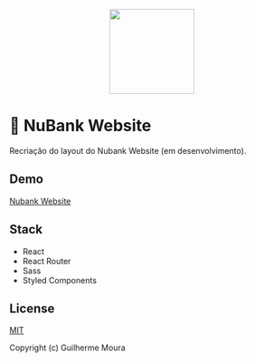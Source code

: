 <p align="center">
  <img
    style="object: contain; height: 150px"
    src="https://github.com/glhrmoura/nubank-website/raw/master/src/assets/images/logo.png"
  >
</p>

# :bank: NuBank Website

Recriação do layout do Nubank Website (em desenvolvimento).

## Demo

[Nubank Website](https://glhrmoura.github.io/nubank-website)

## Stack

- React
- React Router
- Sass
- Styled Components

## License

[MIT](https://github.com/glhrmoura/nubank-website/blob/master/LICENSE)

Copyright (c) Guilherme Moura
